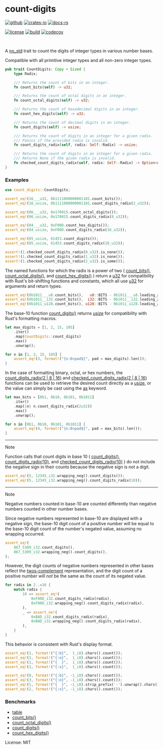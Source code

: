 # count-digits

[![github]](https://github.com/nordzilla/count-digits)
[![crates-io]](https://crates.io/crates/count-digits)
[![docs-rs]](https://docs.rs/count-digits)

[github]: https://img.shields.io/badge/github-8da0cb?style=for-the-badge&labelColor=555555&logo=github
[crates-io]: https://img.shields.io/badge/crates.io-fc8d62?style=for-the-badge&labelColor=555555&logo=rust
[docs-rs]: https://img.shields.io/badge/docs.rs-66c2a5?style=for-the-badge&labelColor=555555&logo=docs.rs

[![license]](https://github.com/nordzilla/count-digits/blob/main/LICENSE)
[![build]](https://github.com/nordzilla/count-digits/commits/main/)
[![codecov]](https://app.codecov.io/gh/nordzilla/count-digits)

[license]: https://img.shields.io/github/license/nordzilla/count-digits?style=flat-square&color=009050&label=License
[build]: https://img.shields.io/github/actions/workflow/status/nordzilla/count-digits/rust.yml?style=flat-square&logo=github&color=009050&label=Build
[codecov]: https://img.shields.io/codecov/c/github/nordzilla/count-digits?style=flat-square&logo=codecov&color=009050&label=Test+Coverage

<br>

A [no_std](https://docs.rust-embedded.org/book/intro/no-std.html) trait to count
the digits of integer types in various number bases.

Compatible with all primitive integer types and all non-zero integer types.

```rust
pub trait CountDigits: Copy + Sized {
    type Radix;

    /// Returns the count of bits in an integer.
    fn count_bits(self) -> u32;

    /// Returns the count of octal digits in an integer.
    fn count_octal_digits(self) -> u32;

    /// Returns the count of hexadecimal digits in an integer.
    fn count_hex_digits(self) -> u32;

    /// Returns the count of decimal digits in an integer.
    fn count_digits(self) -> usize;

    /// Returns the count of digits in an integer for a given radix.
    /// Panics if the provided radix is invalid.
    fn count_digits_radix(self, radix: Self::Radix) -> usize;

    /// Returns the count of digits in an integer for a given radix.
    /// Returns None if the given radix is invalid.
    fn checked_count_digits_radix(self, radix: Self::Radix) -> Option<usize>;
}
```

### Examples

```rust
use count_digits::CountDigits;

assert_eq!(16___u32, 0b1111000000001101.count_bits());
assert_eq!(16_usize, 0b1111000000001101.count_digits_radix(2_u32));

assert_eq!(06___u32, 0o170015.count_octal_digits());
assert_eq!(06_usize, 0o170015.count_digits_radix(8_u32));

assert_eq!(04___u32, 0xF00D.count_hex_digits());
assert_eq!(04_usize, 0xF00D.count_digits_radix(16_u32));

assert_eq!(05_usize, 61453.count_digits());
assert_eq!(05_usize, 61453.count_digits_radix(10_u32));

assert!(1.checked_count_digits_radix(0_u32).is_none());
assert!(1.checked_count_digits_radix(1_u32).is_none());
assert!(1.checked_count_digits_radix(2_u32).is_some());
```

The named functions for which the radix is a power of two (
[count_bits()](https://docs.rs/count-digits/latest/count_digits/trait.CountDigits.html#tymethod.count_bits),
[count_octal_digits()](https://docs.rs/count-digits/latest/count_digits/trait.CountDigits.html#tymethod.count_octal_digits), and
[count_hex_digits()](https://docs.rs/count-digits/latest/count_digits/trait.CountDigits.html#tymethod.count_hex_digits)
) return a [u32](https://doc.rust-lang.org/core/primitive.u32.html) for compatibility with Rust's bit-shifting functions
and constants, which all use [u32](https://doc.rust-lang.org/core/primitive.u32.html) for arguments and return types.

```rust
assert_eq!(0b1011___u8.count_bits(),   u8::BITS - 0b1011___u8.leading_zeros());
assert_eq!(0b1011__i32.count_bits(),  i32::BITS - 0b1011__i32.leading_zeros());
assert_eq!(0b1011_u128.count_bits(), u128::BITS - 0b1011_u128.leading_zeros());
```

The base-10 function [count_digits()](https://docs.rs/count-digits/latest/count_digits/trait.CountDigits.html#tymethod.count_digits)
returns [usize](https://doc.rust-lang.org/core/primitive.usize.html) for compatibility with Rust's formatting macros.

```rust
let max_digits = [1, 2, 15, 105]
    .iter()
    .map(CountDigits::count_digits)
    .max()
    .unwrap();

for n in [1, 2, 15, 105] {
    assert_eq!(3, format!("{n:0>pad$}", pad = max_digits).len());
}
```

In the case of formatting binary, octal, or hex numbers, the
[count_digits_radix(2 | 8 | 16)](https://docs.rs/count-digits/latest/count_digits/trait.CountDigits.html#tymethod.count_digits_radix)
and [checked_count_digits_radix(2 | 8 | 16)](https://docs.rs/count-digits/latest/count_digits/trait.CountDigits.html#tymethod.checked_count_digits_radix)
functions can be used to retrieve the desired count directly as a [usize](https://doc.rust-lang.org/core/primitive.usize.html), or
the value can simply be cast using the [as](https://doc.rust-lang.org/std/keyword.as.html) keyword.

```rust
let max_bits = [0b1, 0b10, 0b101, 0b1011]
    .iter()
    .map(|n| n.count_digits_radix(2u32))
    .max()
    .unwrap();

for n in [0b1, 0b10, 0b101, 0b1011] {
    assert_eq!(4, format!("{n:0>pad$}", pad = max_bits).len());
}
```

---

> [!NOTE]
> Function calls that count digits in base 10 (
> [count_digits()](https://docs.rs/count-digits/latest/count_digits/trait.CountDigits.html#tymethod.count_digits),
> [count_digits_radix(10)](https://docs.rs/count-digits/latest/count_digits/trait.CountDigits.html#tymethod.count_digits_radix), and
> [checked_count_digits_radix(10)](https://docs.rs/count-digits/latest/count_digits/trait.CountDigits.html#tymethod.checked_count_digits_radix)
> ) do not include the negative sign in their counts because the negative sign is not a digit.

```rust
assert_eq!(5, 12345_i32.wrapping_neg().count_digits());
assert_eq!(5, 12345_i32.wrapping_neg().count_digits_radix(10));
````

---

> [!NOTE]
> Negative numbers counted in base-10 are counted differently than
> negative numbers counted in other number bases.

Since negative numbers represented in base-10 are displayed with a negative sign,
the base-10 digit count of a positive number will be equal to the base-10 digit count
of the number's negated value, assuming no wrapping occurred.

```rust
assert_eq!(
    867_5309_i32.count_digits(),
    867_5309_i32.wrapping_neg().count_digits(),
);
````

However, the digit counts of negative numbers represented in other bases reflect the
[twos-complement](https://en.wikipedia.org/wiki/Two%27s_complement) representation,
and the digit count of a positive number will _not_ be the same as the count
of its negated value.

```rust
for radix in 2..=16 {
    match radix {
        10 => assert_eq!(
            0xF00D_i32.count_digits_radix(radix),
            0xF00D_i32.wrapping_neg().count_digits_radix(radix),
        ),
        _ => assert_ne!(
            0xBAD_i32.count_digits_radix(radix),
            0xBAD_i32.wrapping_neg().count_digits_radix(radix),
        ),
    }
}
````

This behavior is consistent with Rust's display format.
```rust
assert_eq!(1, format!("{:b}",  1_i8).chars().count());
assert_eq!(1, format!("{:o}",  1_i8).chars().count());
assert_eq!(1, format!("{  }",  1_i8).chars().count());
assert_eq!(1, format!("{:x}",  1_i8).chars().count());

assert_eq!(8, format!("{:b}", -1_i8).chars().count());
assert_eq!(3, format!("{:o}", -1_i8).chars().count());
assert_eq!(1, format!("{  }", -1_i8).strip_prefix('-').unwrap().chars().count());
assert_eq!(2, format!("{:x}", -1_i8).chars().count());
```

### Benchmarks

* [table](https://nordzilla.github.io/count-digits)
* [count_bits()](https://nordzilla.github.io/count-digits/count_bits/report/index.html)
* [count_octal_digits()](https://nordzilla.github.io/count-digits/count_octal_digits/report/index.html)
* [count_digits()](https://nordzilla.github.io/count-digits/count_digits/report/index.html)
* [count_hex_digits()](https://nordzilla.github.io/count-digits/count_hex_digits/report/index.html)

License: MIT
